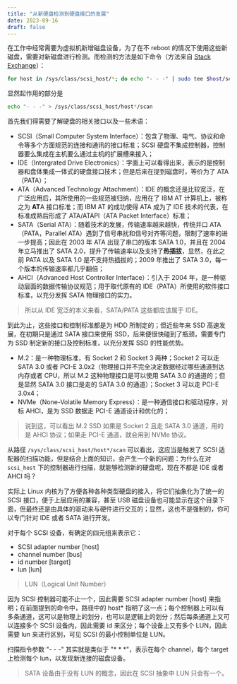 ```yaml
---
title: "从新硬盘检测到硬盘接口的发展"
date: 2023-09-16
draft: false
---
```


在工作中经常需要为虚拟机新增磁盘设备，为了在不 reboot 的情况下使用这些新磁盘，需要对新磁盘进行检测。而检测的方法是如下命令（方法来自 [Stack Exchange](https://unix.stackexchange.com/questions/404405/how-to-detect-new-hard-disk-attached-without-rebooting)）：

```bash
for host in /sys/class/scsi_host/*; do echo "- - -" | sudo tee $host/scan; ls /dev/sd* ; done
```

显然起作用的部分是

```bash
echo "- - -" > /sys/class/scsi_host/host*/scan
```

首先我们得需要了解硬盘的相关接口以及一些术语：

- SCSI（Small Computer System Interface）：包含了物理、电气、协议和命令等多个方面规范的连接和通讯的接口标准；SCSI 硬盘不集成控制器，控制器要么集成在主机要么通过主机的扩展槽来接入；
- IDE（Intergrated Drive Electronics）：字面上可以看得出来，表示的是控制器和盘体集成一体式的硬盘接口技术；但是后来在提到磁盘时，等价为了 ATA（PATA）；
- ATA（Advanced Technology Attachment）：IDE 的概念还是比较宽泛，在广泛应用后，其所使用的一些规范被归纳，应用在了
IBM AT 计算机上，被称之为 **AT**A 接口标准；而 IBM AT 的成功使得 ATA 成为了 IDE 技术的代表，在标准成熟后形成了 
ATA/ATAPI（ATA Packet Interface）标准；
- SATA（Serial ATA）：随着技术的发展，传输速率越来越快，传统并口 ATA（PATA，Parallel ATA）遇到了信号串扰和信号对齐等问题，限制了速率的进一步提高；因此在 2003 年 ATA 出现了串口的版本 SATA 1.0，并且在 2004 年立马推出了 SATA 2.0，提升了传输速率以及支持了**热插拔**，显然，在此之前 PATA 以及 SATA 1.0 是不支持热插拔的；2009 年推出了 SATA 3.0，每一个版本的传输速率都几乎翻倍；
- AHCI（Advanced Host Controller Interface）：引入于 2004 年，是一种驱动层面的数据传输协议规范；用于取代原有的 IDE（PATA）所使用的软件接口标准，以充分发挥 SATA 物理接口的实力。

> 所以从 IDE 宽泛的本义来看，SATA/PATA 这些都应该属于 IDE。

到此为止，这些接口和控制标准都是为 HDD 所制定的；但近些年来 SSD 高速发展，在初期只是通过 SATA 接口来使用 SSD，后来便很快碰到了瓶颈，需要专门为 SSD 制定新的接口及控制标准，以充分发挥 SSD 的性能优势。

- M.2：是一种物理标准，有 Socket 2 和 Socket 3 两种；Socket 2 可以走 SATA 3.0 或者 PCI-E 3.0x2（物理接口并不完全决定数据经过哪些通道到达内存或者 CPU，所以 M.2 这种物理接口是可以使用 SATA 3.0 的通道的；但是显然 SATA 3.0 接口是走的 SATA 3.0 的通道）；Socket 3 可以走 PCI-E 3.0x4；
- NVMe（None-Volatile Memory Express）：是一种通信接口和驱动程序，对标 AHCI，是为 SSD 数据走 PCI-E 通道设计和优化的；

> 说到这，可以看出 M.2 SSD 如果是 Socket 2 且走 SATA 3.0 通道，用的是 AHCI 协议；如果走 PCI-E 通道，就会用到 NVMe 协议。

从路径 `/sys/class/scsi_host/host*/scan` 可以看出，这应当是触发了 SCSI 适配器的扫描功能，但是结合上面的知识，会产生一个新的问题：为什么在对 `scsi_host` 下的控制器进行扫描，就能够检测新的硬盘呢，现在不都是 IDE 或者 AHCI 吗？

实际上 Linux 内核为了方便各种各种类型硬盘的接入，将它们抽象化为了统一的 SCSI 接口，便于上层应用的兼容，甚至 USB 磁盘设备也可能显示在这个目录下面，但最终还是由具体的驱动来与硬件进行交互的；显然，这也不是强制的，你可以专门针对 IDE 或者 SATA 进行开发。

对于每个 SCSI 设备，有确定的四元组来表示它：

- SCSI adapter number [host]
- channel number [bus]
- id number [target]
- lun [lun]

> LUN（Logical Unit Number）

因为 SCSI 控制器可能不止一个，因此需要 SCSI adapter number [host] 来指明；在前面提到的命令中，路径中的 host* 指明了这一点；每个控制器上可以有多条通道，这可以是物理上的划分，也可以是逻辑上的划分；然后每条通道上又可以连接多个 SCSI 设备内，因此需要 id 来区分；每个设备上又有多个 LUN，因此需要 lun 来进行区别，可见 SCSI 的最小控制单位是 LUN。

扫描指令参数 "- - -" 其实就是类似于 "* * \*"，表示在每个 channel，每个 target 上检测每个 lun，以发现新连接的磁盘设备。

> SATA 设备由于没有 LUN 的概念，因此在 SCSI 抽象中 LUN 只会有一个。
